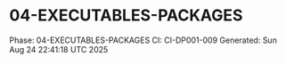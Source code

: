 # 04-EXECUTABLES-PACKAGES
Phase: 04-EXECUTABLES-PACKAGES
CI: CI-DP001-009
Generated: Sun Aug 24 22:41:18 UTC 2025
